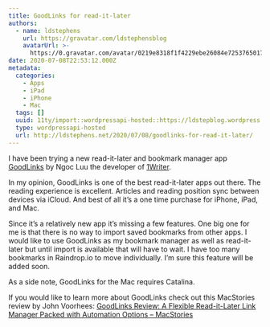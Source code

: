 ```yaml
---
title: GoodLinks for read-it-later
authors:
  - name: ldstephens
    url: https://gravatar.com/ldstephensblog
    avatarUrl: >-
      https://0.gravatar.com/avatar/0219e8318f1f4229ebe26084e7253765017f43ca0c631be37dc6d0b8ad6e40a4?s=96&d=identicon&r=G
date: 2020-07-08T22:53:12.000Z
metadata:
  categories:
    - Apps
    - iPad
    - iPhone
    - Mac
  tags: []
  uuid: 11ty/import::wordpressapi-hosted::https://ldstepblog.wordpress.com/?p=2242
  type: wordpressapi-hosted
  url: http://ldstephens.net/2020/07/08/goodlinks-for-read-it-later/
---
```

I have been trying a new read-it-later and bookmark manager app [GoodLinks](https://goodlinks.app/) by Ngoc Luu the developer of [1Writer](https://1writerapp.com/).

In my opinion, GoodLinks is one of the best read-it-later apps out there. The reading experience is excellent. Articles and reading position sync between devices via iCloud. And best of all it’s a one time purchase for iPhone, iPad, and Mac.

Since it’s a relatively new app it’s missing a few features. One big one for me is that there is no way to import saved bookmarks from other apps. I would like to use GoodLinks as my bookmark manager as well as read-it-later but until import is available that will have to wait. I have too many bookmarks in Raindrop.io to move individually. I’m sure this feature will be added soon.

As a side note, GoodLinks for the Mac requires Catalina.

If you would like to learn more about GoodLinks check out this MacStories review by John Voorhees: [GoodLinks Review: A Flexible Read-it-Later Link Manager Packed with Automation Options – MacStories](https://www.macstories.net/reviews/goodlinks-review-a-flexible-read-it-later-link-manager-packed-with-automation-options/)